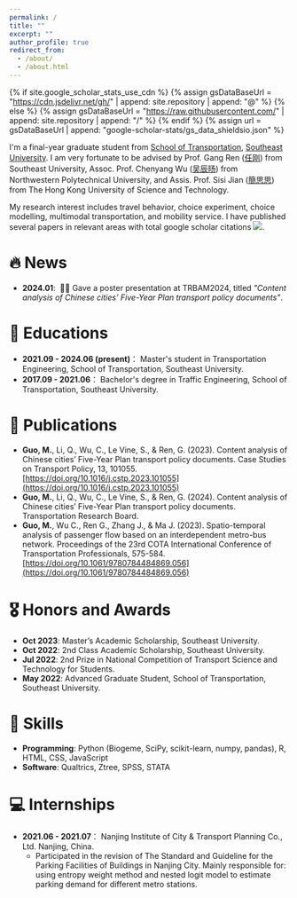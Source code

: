 ```yaml
---
permalink: /
title: ""
excerpt: ""
author_profile: true
redirect_from: 
  - /about/
  - /about.html
---
```


{% if site.google_scholar_stats_use_cdn %}
{% assign gsDataBaseUrl = "https://cdn.jsdelivr.net/gh/" | append: site.repository | append: "@" %}
{% else %}
{% assign gsDataBaseUrl = "https://raw.githubusercontent.com/" | append: site.repository | append: "/" %}
{% endif %}
{% assign url = gsDataBaseUrl | append: "google-scholar-stats/gs_data_shieldsio.json" %}

<span class='anchor' id='about-me'></span>

I'm a final-year graduate student from [School of Transportation](https://tc.seu.edu.cn/), [Southeast University](https://www.seu.edu.cn/). I am very fortunate to be advised by Prof. Gang Ren ([任刚](https://tc.seu.edu.cn/2019/1022/c25722a291836/page.htm)) from Southeast University, Assoc. Prof. Chenyang Wu ([吴辰旸](https://teacher.nwpu.edu.cn/2023010029)) from Northwestern Polytechnical University, and Assis. Prof. Sisi Jian ([簡思思](https://facultyprofiles.hkust.edu.hk/profiles.php?profile=sisi-jian-cesjian)) from The Hong Kong University of Science and Technology.

My research interest includes travel behavior, choice experiment, choice modelling, multimodal transportation, and mobility service. I have published several papers in relevant areas with total google scholar citations  <a href='https://scholar.google.com/citations?user=psLnv6sAAAAJ'><img src="https://img.shields.io/endpoint?url={{ url | url_encode }}&logo=Google%20Scholar&labelColor=f6f6f6&color=9cf&style=flat&label=citations"></a>.

<!-- You can find my CV here: [Meng's Curriculum Vitae](../assets/CV_Meng_Guo.pdf).-->

# 🔥 News
- **2024.01**: &nbsp;🎉🎉 Gave a poster presentation at TRBAM2024, titled *"Content analysis of Chinese cities’ Five-Year Plan transport policy documents"*.
<!--  - *2022.02*: &nbsp;🎉🎉 Lorem ipsum dolor sit amet, consectetur adipiscing elit. Vivamus ornare aliquet ipsum, ac tempus justo dapibus sit amet.  -->

# 📖 Educations
- **2021.09 - 2024.06 (present)**： Master's student in Transportation Engineering, School of Transportation, Southeast University. 
- **2017.09 - 2021.06**： Bachelor's degree in Traffic Engineering, School of Transportation, Southeast University.

# 📝 Publications 

<!--  <div class='paper-box'><div class='paper-box-image'><div><div class="badge">CVPR 2016</div><img src='images/500x300.png' alt="sym" width="100%"></div></div> -->
<!--  <div class='paper-box-text' markdown="1"> -->

<!--  [Deep Residual Learning for Image Recognition](https://openaccess.thecvf.com/content_cvpr_2016/papers/He_Deep_Residual_Learning_CVPR_2016_paper.pdf) -->

<!--  **Kaiming He**, Xiangyu Zhang, Shaoqing Ren, Jian Sun -->

<!--  [**Project**](https://scholar.google.com/citations?view_op=view_citation&hl=zh-CN&user=DhtAFkwAAAAJ&citation_for_view=DhtAFkwAAAAJ:ALROH1vI_8AC) <strong><span class='show_paper_citations' data='DhtAFkwAAAAJ:ALROH1vI_8AC'></span></strong> -->
<!--  - Lorem ipsum dolor sit amet, consectetur adipiscing elit. Vivamus ornare aliquet ipsum, ac tempus justo dapibus sit amet. -->
<!--  </div> -->
<!--  </div> -->
- **Guo, M.**, Li, Q., Wu, C., Le Vine, S., & Ren, G. (2023). Content analysis of Chinese cities’ Five-Year Plan transport policy documents. Case Studies on Transport Policy, 13, 101055. [https://doi.org/10.1016/j.cstp.2023.101055](https://doi.org/10.1016/j.cstp.2023.101055)
- **Guo, M.**, Li, Q., Wu, C., Le Vine, S., & Ren, G. (2024). Content analysis of Chinese cities’ Five-Year Plan transport policy documents. Transportation Research Board.
- **Guo, M.**, Wu C., Ren G., Zhang J., & Ma J. (2023). Spatio-temporal analysis of passenger flow based on an interdependent metro-bus network. Proceedings of the 23rd COTA International Conference of Transportation Professionals, 575-584. [https://doi.org/10.1061/9780784484869.056](https://doi.org/10.1061/9780784484869.056)

# 🎖 Honors and Awards
- **Oct 2023**: Master’s Academic Scholarship, Southeast University.
- **Oct 2022**: 2nd Class Academic Scholarship, Southeast University.
- **Jul 2022**: 2nd Prize in National Competition of Transport Science and Technology for Students.
- **May 2022**: Advanced Graduate Student, School of Transportation, Southeast University.
<!-- - *Oct 2022* Advanced Graduate Student in Sports and Aesthetics, Southeast University.  -->
<!-- - *Oct 2021* 3rd Class Academic Scholarship, Southeast University.  -->

# 🎯 Skills
- **Programming**: Python (Biogeme, SciPy, scikit-learn, numpy, pandas), R, HTML, CSS, JavaScript
- **Software**: Qualtrics, Ztree, SPSS, STATA

# 💻 Internships
- **2021.06 - 2021.07**： Nanjing Institute of City & Transport Planning Co., Ltd. Nanjing, China.
  - Participated in the revision of The Standard and Guideline for the Parking Facilities of Buildings in Nanjing City. Mainly responsible for: using entropy weight method and nested logit model to estimate parking demand for different metro stations.
